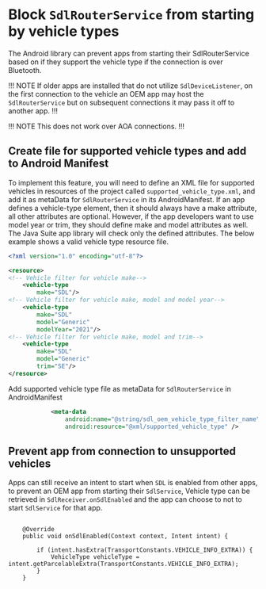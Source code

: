 # Block `SdlRouterService` from starting by vehicle types
The Android library can prevent apps from starting their SdlRouterService based on if they support the vehicle type if the connection is over Bluetooth.

!!! NOTE
If older apps are installed that do not utilize `SdlDeviceListener`, on the first connection to the vehicle an OEM app may host the `SdlRouterService` but on subsequent connections it may pass it off to another app.
!!!

!!! NOTE
This does not work over AOA connections.
!!!


## Create file for supported vehicle types and add to Android Manifest
To implement this feature, you will need to define an XML file for supported vehicles in resources of the project called `supported_vehicle_type.xml`, and add it as metaData for `SdlRouterService` in its AndroidManifest.  If an app defines a vehicle-type element, then it should always have a make attribute, all other attributes are optional. However, if the app developers want to use model year or trim, they should define make and model attributes as well. The Java Suite app library will check only the defined attributes. The below example shows a valid vehicle type resource file.


```XML
<?xml version="1.0" encoding="utf-8"?>

<resource>
<!-- Vehicle filter for vehicle make-->
    <vehicle-type
        make="SDL"/>
<!-- Vehicle filter for vehicle make, model and model year-->
    <vehicle-type
        make="SDL"
        model="Generic"
        modelYear="2021"/>
<!-- Vehicle filter for vehicle make, model and trim-->
    <vehicle-type
        make="SDL"
        model="Generic"
        trim="SE"/>
</resource>
```
Add supported vehicle type file as metaData for `SdlRouterService` in AndroidManifest

```XML
            <meta-data
                android:name="@string/sdl_oem_vehicle_type_filter_name"
                android:resource="@xml/supported_vehicle_type" />

```

## Prevent app from connection to unsupported vehicles 
Apps can still receive an intent to start when `SDL` is enabled from other apps, to prevent an OEM app from starting their `SdlService`, Vehicle type can be retrieved in `SdlReceiver.onSdlEnabled` and the app can choose to not to start `SdlService` for that app.

```

    @Override
    public void onSdlEnabled(Context context, Intent intent) {

        if (intent.hasExtra(TransportConstants.VEHICLE_INFO_EXTRA)) {
            VehicleType vehicleType = intent.getParcelableExtra(TransportConstants.VEHICLE_INFO_EXTRA);
        }
    }

```
